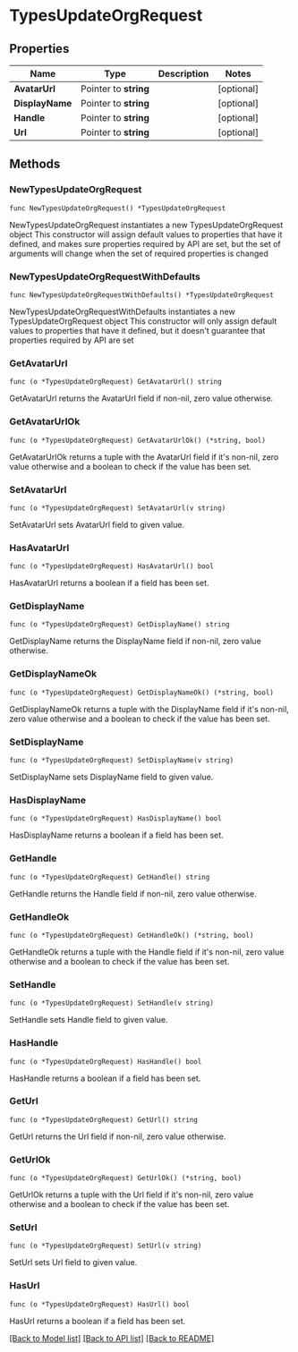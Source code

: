 # TypesUpdateOrgRequest

## Properties

Name | Type | Description | Notes
------------ | ------------- | ------------- | -------------
**AvatarUrl** | Pointer to **string** |  | [optional] 
**DisplayName** | Pointer to **string** |  | [optional] 
**Handle** | Pointer to **string** |  | [optional] 
**Url** | Pointer to **string** |  | [optional] 

## Methods

### NewTypesUpdateOrgRequest

`func NewTypesUpdateOrgRequest() *TypesUpdateOrgRequest`

NewTypesUpdateOrgRequest instantiates a new TypesUpdateOrgRequest object
This constructor will assign default values to properties that have it defined,
and makes sure properties required by API are set, but the set of arguments
will change when the set of required properties is changed

### NewTypesUpdateOrgRequestWithDefaults

`func NewTypesUpdateOrgRequestWithDefaults() *TypesUpdateOrgRequest`

NewTypesUpdateOrgRequestWithDefaults instantiates a new TypesUpdateOrgRequest object
This constructor will only assign default values to properties that have it defined,
but it doesn't guarantee that properties required by API are set

### GetAvatarUrl

`func (o *TypesUpdateOrgRequest) GetAvatarUrl() string`

GetAvatarUrl returns the AvatarUrl field if non-nil, zero value otherwise.

### GetAvatarUrlOk

`func (o *TypesUpdateOrgRequest) GetAvatarUrlOk() (*string, bool)`

GetAvatarUrlOk returns a tuple with the AvatarUrl field if it's non-nil, zero value otherwise
and a boolean to check if the value has been set.

### SetAvatarUrl

`func (o *TypesUpdateOrgRequest) SetAvatarUrl(v string)`

SetAvatarUrl sets AvatarUrl field to given value.

### HasAvatarUrl

`func (o *TypesUpdateOrgRequest) HasAvatarUrl() bool`

HasAvatarUrl returns a boolean if a field has been set.

### GetDisplayName

`func (o *TypesUpdateOrgRequest) GetDisplayName() string`

GetDisplayName returns the DisplayName field if non-nil, zero value otherwise.

### GetDisplayNameOk

`func (o *TypesUpdateOrgRequest) GetDisplayNameOk() (*string, bool)`

GetDisplayNameOk returns a tuple with the DisplayName field if it's non-nil, zero value otherwise
and a boolean to check if the value has been set.

### SetDisplayName

`func (o *TypesUpdateOrgRequest) SetDisplayName(v string)`

SetDisplayName sets DisplayName field to given value.

### HasDisplayName

`func (o *TypesUpdateOrgRequest) HasDisplayName() bool`

HasDisplayName returns a boolean if a field has been set.

### GetHandle

`func (o *TypesUpdateOrgRequest) GetHandle() string`

GetHandle returns the Handle field if non-nil, zero value otherwise.

### GetHandleOk

`func (o *TypesUpdateOrgRequest) GetHandleOk() (*string, bool)`

GetHandleOk returns a tuple with the Handle field if it's non-nil, zero value otherwise
and a boolean to check if the value has been set.

### SetHandle

`func (o *TypesUpdateOrgRequest) SetHandle(v string)`

SetHandle sets Handle field to given value.

### HasHandle

`func (o *TypesUpdateOrgRequest) HasHandle() bool`

HasHandle returns a boolean if a field has been set.

### GetUrl

`func (o *TypesUpdateOrgRequest) GetUrl() string`

GetUrl returns the Url field if non-nil, zero value otherwise.

### GetUrlOk

`func (o *TypesUpdateOrgRequest) GetUrlOk() (*string, bool)`

GetUrlOk returns a tuple with the Url field if it's non-nil, zero value otherwise
and a boolean to check if the value has been set.

### SetUrl

`func (o *TypesUpdateOrgRequest) SetUrl(v string)`

SetUrl sets Url field to given value.

### HasUrl

`func (o *TypesUpdateOrgRequest) HasUrl() bool`

HasUrl returns a boolean if a field has been set.


[[Back to Model list]](../README.md#documentation-for-models) [[Back to API list]](../README.md#documentation-for-api-endpoints) [[Back to README]](../README.md)



